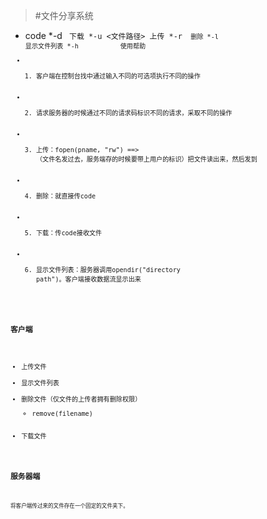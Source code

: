> #文件分享系统

* code
 *-d <code>    下载 
 *-u <文件路径> 上传
 *-r <code>    删除
 *-l           显示文件列表
 *-h           使用帮助
* 1. 客户端在控制台找中通过输入不同的可选项执行不同的操作
* 2. 请求服务器的时候通过不同的请求码标识不同的请求，采取不同的操作
* 3. 上传：fopen(pname, "rw") ==> （文件名发过去，服务端存的时候要带上用户的标识）把文件读出来，然后发到
* 4. 删除：就直接传code
* 5. 下载：传code接收文件
* 6. 显示文件列表：服务器调用opendir("directory path")。客户端接收数据流显示出来

### 客户端
* 上传文件
* 显示文件列表
* 删除文件（仅文件的上传者拥有删除权限）
  * remove(filename)
* 下载文件

### 服务器端
    将客户端传过来的文件存在一个固定的文件夹下。
